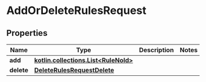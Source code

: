 
# AddOrDeleteRulesRequest

## Properties
Name | Type | Description | Notes
------------ | ------------- | ------------- | -------------
**add** | [**kotlin.collections.List&lt;RuleNoId&gt;**](RuleNoId.md) |  | 
**delete** | [**DeleteRulesRequestDelete**](DeleteRulesRequestDelete.md) |  | 



